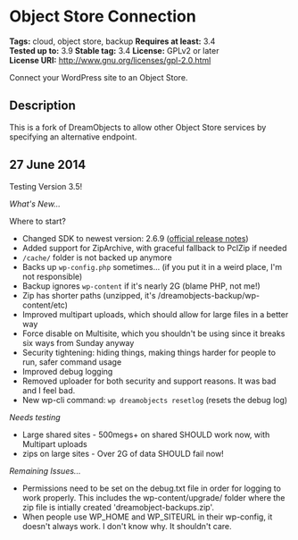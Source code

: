 # Object Store Connection #
**Tags:** cloud, object store, backup
**Requires at least:** 3.4  
**Tested up to:** 3.9
**Stable tag:** 3.4
**License:** GPLv2 or later  
**License URI:** http://www.gnu.org/licenses/gpl-2.0.html  

Connect your WordPress site to an Object Store.

## Description ##

This is a fork of DreamObjects to allow other Object Store services by specifying an alternative endpoint.

## 27 June 2014 ##

Testing Version 3.5!

<em>What's New...</em>

Where to start?

* Changed SDK to newest version: 2.6.9 (<a href="http://blogs.aws.amazon.com/php/post/Tx2Q8T2MTERKJS4/Release-AWS-SDK-for-PHP-Version-2-6-9">official release notes</a>)
* Added support for ZipArchive, with graceful fallback to PclZip if needed
* `/cache/` folder is not backed up anymore
* Backs up `wp-config.php` sometimes... (if you put it in a weird place, I'm not responsible)
* Backup ignores `wp-content` if it's nearly 2G (blame PHP, not me!)
* Zip has shorter paths (unzipped, it's /dreamobjects-backup/wp-content/etc)
* Improved multipart uploads, which should allow for large files in a better way
* Force disable on Multisite, which you shouldn't be using since it breaks six ways from Sunday anyway
* Security tightening: hiding things, making things harder for people to run, safer command usage
* Improved debug logging
* Removed uploader for both security and support reasons. It was bad and I feel bad.
* New wp-cli command: `wp dreamobjects resetlog` (resets the debug log)

<em>Needs testing</em>

* Large shared sites - 500megs+ on shared SHOULD work now, with Multipart uploads
* zips on large sites - Over 2G of data SHOULD fail now!

<em>Remaining Issues...</em>
* Permissions need to be set on the debug.txt file in order for logging to work properly. This includes the wp-content/upgrade/ folder where the zip file is intially created 'dreamobject-backups.zip'.
* When people use WP_HOME and WP_SITEURL in their wp-config, it doesn't always work. I don't know why. It shouldn't care.


